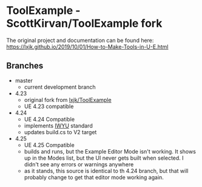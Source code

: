# ToolExample - ScottKirvan/ToolExample fork

The original project and documentation can be found here:\
https://lxjk.github.io/2019/10/01/How-to-Make-Tools-in-U-E.html

## Branches
- master
    - current development branch
- 4.23
    - original fork from [lxjk/ToolExample](https://github.com/lxjk/ToolExample)
    - UE 4.23 compatible
- 4.24
    - UE 4.24 Compatible
    - implements [IWYU](https://docs.unrealengine.com/en-US/ProductionPipelines/BuildTools/UnrealBuildTool/IWYU/index.html) standard
    - updates build.cs to V2 target
- 4.25
    - UE 4.25 Compatible
    - builds and runs, but the Example Editor Mode isn't working.  It shows up in the Modes list, but the UI never gets built when selected.  I didn't see any errors or warnings anywhere
    - as it stands, this source is identical to th 4.24 branch, but that will probably change to get that editor mode working again.
